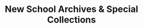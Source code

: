 ---
layout: repo
title: "New School Archives & Special Collections"
id: 21356
permalink: repos/21356/
---